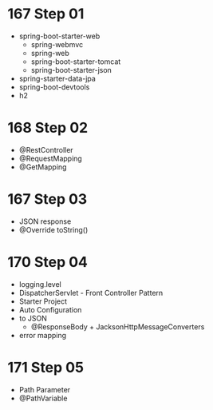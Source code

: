 # 167 Step 01
- spring-boot-starter-web
  - spring-webmvc 
  - spring-web
  - spring-boot-starter-tomcat
  - spring-boot-starter-json
- spring-starter-data-jpa
- spring-boot-devtools
- h2

# 168 Step 02
- @RestController
- @RequestMapping
- @GetMapping

# 167 Step 03
- JSON response
- @Override toString()

# 170 Step 04
- logging.level
- DispatcherServlet - Front Controller Pattern
- Starter Project
- Auto Configuration
- to JSON
  - @ResponseBody + JacksonHttpMessageConverters
- error mapping

# 171 Step 05
- Path Parameter
- @PathVariable